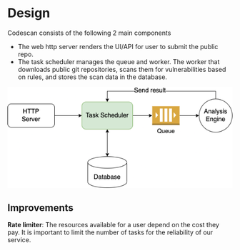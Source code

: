 # Design

Codescan consists of the following 2 main components

- The web http server renders the UI/API for user to submit the public repo.
- The task scheduler manages the queue and worker. The worker that downloads public git repositories, scans them for vulnerabilities based on rules, and stores the scan data in the database.

![Architecture](architecture.png 'Codescan Architecture')

## Improvements

**Rate limiter**: The resources available for a user depend on the cost they pay. It is important to limit the number of tasks for the reliability of our service.
